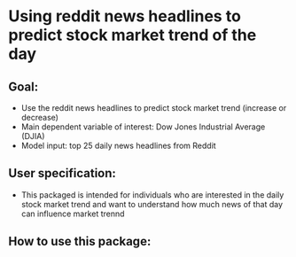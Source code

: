 # Using reddit news headlines to predict stock market trend of the day 

## Goal: 
 - Use the reddit news headlines to predict stock market trend (increase or decrease) 
 - Main dependent variable of interest: Dow Jones Industrial Average (DJIA) 
 - Model input: top 25 daily news headlines from Reddit 
 
## User specification:
- This packaged is intended for individuals who are interested in the daily stock market trend and want to understand how much news of that day can influence market trennd 

## How to use this package: 
